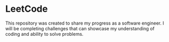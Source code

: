 # LeetCode

This repository was created to share my progress as a software engineer. I will be completing challenges that can showcase my understanding of coding and ability to solve problems.
